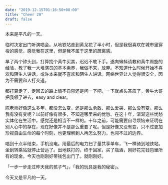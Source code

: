 ```yaml
---
date: "2019-12-15T01:16:50+08:00"
title: "Cheer 20"
draft: false
---
```


本来是平凡的一天。

临时决定出门听演唱会。从地铁站走到黄龙花了半小时，但是我很喜欢在城市里穿梭的感觉，感觉我在这里，但是我不属于这里的疏离感。

早了两个钟头到，打算找个黄牛买票，迟迟不敢下手。遂向蝌蚪请教和黄牛周旋的经验，教了我一大堆演员的基本素养，我做不来，放弃。不知道什么时候开始不喜欢和陌生人讲话，或许本来就不喜欢和陌生人讲话。网络世界让人觉得很安全，因为不需要和人打交道。

都打算走了，走回去的路上情不自禁还是问一下吧，一下就点头答应了，黄牛大哥把我领了进去，easy and clear。

陈老师好像这么多年，都没怎么变，还是那么勇敢、那么爱哭、那么没有变。那么我有没有变呢？以前好像有很多，不知道哪里来的忧愁。在这十年，渐渐这些忧愁实体化在生活中，感觉还是相当不一样的。十年之前，可能需要自寻烦恼来证明在别人心中的存在，现在好像并不是那么重要了呢。但是好像又没有变，只不过更加珍视自由生命的每个时刻，也更理解到人再怎么努力，也闯不过的边界。

唱到十点半结束，手机没电。用最后的电力扫了量共享单车，飞一样骑到地铁站。坐到转乘站就停止营运了。出地铁打的，终于回家，买了瓶酒，刚好花完钱包里所有的现金。今天也刚刚好带钱包出门了。就刚刚好。

「一步一步走过昨天我的孩子气」，「我的玩具是我的秘密」。

今天又是平凡的一天。
